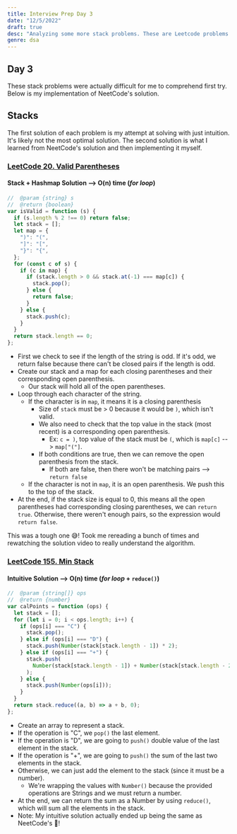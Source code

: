 ```yaml
---
title: Interview Prep Day 3
date: "12/5/2022"
draft: true
desc: "Analyzing some more stack problems. These are Leetcode problems 20 and 155."
genre: dsa
---
```


## Day 3

These stack problems were actually difficult for me to comprehend first try. Below is my implementation of NeetCode's solution.

## Stacks

The first solution of each problem is my attempt at solving with just intuition. It's likely not the most optimal solution. The second solution is what I learned from NeetCode's solution and then implementing it myself.

### [LeetCode 20. Valid Parentheses](https://leetcode.com/problems/valid-parentheses/)

#### Stack + Hashmap Solution --> O(n) time (_for loop_)

```javascript
//  @param {string} s
//  @return {boolean}
var isValid = function (s) {
  if (s.length % 2 !== 0) return false;
  let stack = [];
  let map = {
    ")": "(",
    "]": "[",
    "}": "{",
  };
  for (const c of s) {
    if (c in map) {
      if (stack.length > 0 && stack.at(-1) === map[c]) {
        stack.pop();
      } else {
        return false;
      }
    } else {
      stack.push(c);
    }
  }
  return stack.length == 0;
};
```

- First we check to see if the length of the string is odd. If it's odd, we return false because there can't be closed pairs if the length is odd.
- Create our stack and a map for each closing parentheses and their corresponding open parenthesis.
  - Our stack will hold all of the open parentheses.
- Loop through each character of the string.
  - If the character is in `map`, it means it is a closing parenthesis
    - Size of `stack` must be > 0 because it would be `)`, which isn't valid.
    - We also need to check that the top value in the stack (most recent) is a corresponding open parenthesis.
      - Ex: `c = )`, top value of the stack must be `(`, which is `map[c]` --> `map["("]`.
    - If both conditions are true, then we can remove the open parenthesis from the stack.
      - If both are false, then there won't be matching pairs --> `return false`
  - If the character is not in `map`, it is an open parenthesis. We push this to the top of the stack.
- At the end, if the stack size is equal to 0, this means all the open parentheses had corresponding closing parentheses, we can `return true`. Otherwise, there weren't enough pairs, so the expression would `return false`.

This was a tough one :sweat_smile:! Took me rereading a bunch of times and rewatching the solution video to really understand the algorithm.

### [LeetCode 155. Min Stack](https://leetcode.com/problems/min-stack/)

#### Intuitive Solution --> O(n) time (_for loop_ + `reduce()`)

```javascript
//  @param {string[]} ops
//  @return {number}
var calPoints = function (ops) {
  let stack = [];
  for (let i = 0; i < ops.length; i++) {
    if (ops[i] === "C") {
      stack.pop();
    } else if (ops[i] === "D") {
      stack.push(Number(stack[stack.length - 1]) * 2);
    } else if (ops[i] === "+") {
      stack.push(
        Number(stack[stack.length - 1]) + Number(stack[stack.length - 2])
      );
    } else {
      stack.push(Number(ops[i]));
    }
  }
  return stack.reduce((a, b) => a + b, 0);
};
```

- Create an array to represent a stack.
- If the operation is "C", we `pop()` the last element.
- If the operation is "D", we are going to `push()` double value of the last element in the stack.
- If the operation is "+", we are going to `push()` the sum of the last two elements in the stack.
- Otherwise, we can just add the element to the stack (since it must be a number).
  - We're wrapping the values with `Number()` because the provided operations are Strings and we must return a number.
- At the end, we can return the sum as a Number by using `reduce()`, which will sum all the elements in the stack.
- Note: My intuitive solution actually ended up being the same as NeetCode's :partying_face:!
